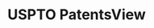 ---
layout: default
bigquery: https://console.cloud.google.com/bigquery?p=patents-public-data&d=patentsview&page=dataset
citation: Attribution should be given to PatentsView for use, distribution, or derivative
  works.
code: https://github.com/CSSIP-AIR/PatentsView-Code-Snippets/
contributors: USPTO
cost: None
description: 'PatentsView includes US patent data including raw data (summaries, applications,
  pregrant applications), disambugations of inventors and assignees, and inventor
  gender estimates.  Also foreign priority data, # of figures and sheets, and government
  interest statements.'
documentation: https://patentsview.org/query/builder-faqs
last_edit: 04/05/2022, 14:59:42
location: https://patentsview.org/
maintained_by: USPTO
record_creation_timestamp: 12/2/2020 17:20:46
schema_fields:
- main_group
- term_grant
- classification_data_source
- disamb_assignee_id_20181127
- state_fips
- subsection_id
- group
- state
- county_fips
- disamb_inventor_id_20200331
- sector_title
- latlong
- citation_id
- applicant_type
- exemplary
- rawlocation_id
- rule_47
- term_disclaimer
- num_claims
- field_id
- disamb_inventor_id_20170307
- fname
- disamb_inventor_id_20190312
- symbol_position
- level_two
- disamb_inventor_id_20171003
- subclass
- classification_status
- doc_type
- latin_name
- number
- id
- disamb_inventor_id_20171226
- length
- action_date
- type
- organization
- disamb_assignee_id_20200929
- rawinventor_id
- disamb_assignee_id_20190312
- patent_id
- disamb_inventor_id_20191008
- rel_id
- location_id
- f371_date
- disamb_inventor_id_20191231
- sequence
- abstract
- name_last
- group_id
- ipc_version_indicator
- name_first
- latitude
- disamb_assignee_id_20190820
- inventor_id
- level_three
- series_code
- status
- designation
- disamb_inventor_id_20200929
- assignee_id
- mainclass_id
- disamb_inventor_id_20170808
- organization_id
- disamb_assignee_id_20191008
- subcategory_id
- disamb_assignee_id_20191231
- classification_value
- country_transformed
- disamb_assignee_id_20200331
- _371_date
- contract_award_number
- _102_date
- disamb_inventor_id_20200630
- f102_date
- kind
- num
- disamb_inventor_id_20190820
- ipc_class
- attribution_status
- disamb_inventor_id_20180528
- title
- lname
- application_id
- section_id
- level_one
- category_id
- subclass_id
- reldocno
- role
- uuid
- dependent
- male
- filename
- text
- male_flag
- date
- disamb_assignee_id_20200630
- num_sheets
- county
- doctype
- country
- disclaimer_date
- section
- term_extension
- deceased
- subgroup_id
- category
- lapse_of_patent
- city
- subgroup
- name
- classification_level
- publication_number
- relkind
- field_title
- gi_statement
- longitude
- disamb_inventor_id_20201229
- withdrawn
- variety
- lawyer_id
- num_figures
- rawassignee_id
- disamb_inventor_id_20181127
shortname: patentsview
tags:
- disambiguation
- United States
- gender
terms_of_use: Creative Commons Attribution 4.0 International License.
timeframe: 1963-1999
title: USPTO PatentsView
uuid: cf1780b1-e265-4e49-8d1d-83b9cfe0fd9a
---